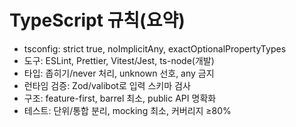 # TypeScript 규칙(요약)

- tsconfig: strict true, noImplicitAny, exactOptionalPropertyTypes
- 도구: ESLint, Prettier, Vitest/Jest, ts-node(개발)
- 타입: 좁히기/never 처리, unknown 선호, any 금지
- 런타임 검증: Zod/valibot로 입력 스키마 검사
- 구조: feature-first, barrel 최소, public API 명확화
- 테스트: 단위/통합 분리, mocking 최소, 커버리지 ≥80%
